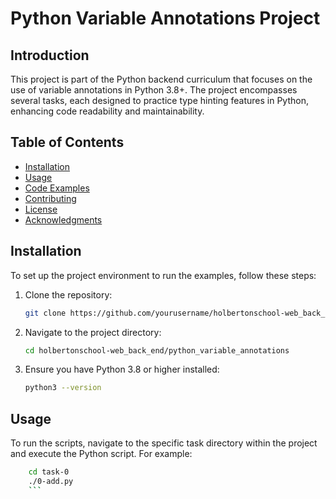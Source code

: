 
# Python Variable Annotations Project

## Introduction
This project is part of the Python backend curriculum that focuses on the use of variable annotations in Python 3.8+. The project encompasses several tasks, each designed to practice type hinting features in Python, enhancing code readability and maintainability.

## Table of Contents
- [Installation](#installation)
- [Usage](#usage)
- [Code Examples](#code-examples)
- [Contributing](#contributing)
- [License](#license)
- [Acknowledgments](#acknowledgments)

## Installation
To set up the project environment to run the examples, follow these steps:

1. Clone the repository:
   ```bash
   git clone https://github.com/yourusername/holbertonschool-web_back_end.git
   ```

2. Navigate to the project directory:
    ```bash
    cd holbertonschool-web_back_end/python_variable_annotations
    ```

3. Ensure you have Python 3.8 or higher installed:
    ```bash
    python3 --version
    ```

## Usage
To run the scripts, navigate to the specific task directory within the project and execute the Python script. For example:
```bash
    cd task-0
    ./0-add.py
    ```
